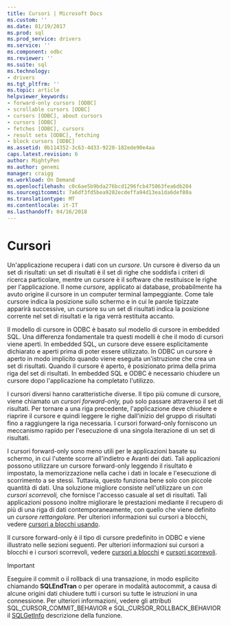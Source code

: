 ```yaml
---
title: Cursori | Microsoft Docs
ms.custom: ''
ms.date: 01/19/2017
ms.prod: sql
ms.prod_service: drivers
ms.service: ''
ms.component: odbc
ms.reviewer: ''
ms.suite: sql
ms.technology:
- drivers
ms.tgt_pltfrm: ''
ms.topic: article
helpviewer_keywords:
- forward-only cursors [ODBC]
- scrollable cursors [ODBC]
- cursors [ODBC], about cursors
- cursors [ODBC]
- fetches [ODBC], cursors
- result sets [ODBC], fetching
- block cursors [ODBC]
ms.assetid: 0b114352-3c63-4d33-9220-182ede90e4aa
caps.latest.revision: 6
author: MightyPen
ms.author: genemi
manager: craigg
ms.workload: On Demand
ms.openlocfilehash: c0c6ae5b9bda276bcd1296fcb475063fea6db204
ms.sourcegitcommit: 7a6df3fd5bea9282ecdeffa94d13ea1da6def80a
ms.translationtype: MT
ms.contentlocale: it-IT
ms.lasthandoff: 04/16/2018
---
```

# <a name="cursors"></a>Cursori
Un'applicazione recupera i dati con un *cursore*. Un cursore è diverso da un set di risultati: un set di risultati è il set di righe che soddisfa i criteri di ricerca particolare, mentre un cursore è il software che restituisce le righe per l'applicazione. Il nome *cursore,* applicato ai database, probabilmente ha avuto origine il cursore in un computer terminal lampeggiante. Come tale cursore indica la posizione sullo schermo e in cui le parole tipizzate apparirà successive, un cursore su un set di risultati indica la posizione corrente nel set di risultati e la riga verrà restituita accanto.  
  
 Il modello di cursore in ODBC è basato sul modello di cursore in embedded SQL. Una differenza fondamentale tra questi modelli è che il modo di cursori viene aperti. In embedded SQL, un cursore deve essere esplicitamente dichiarato e aperti prima di poter essere utilizzato. In ODBC un cursore è aperto in modo implicito quando viene eseguita un'istruzione che crea un set di risultati. Quando il cursore è aperto, è posizionato prima della prima riga del set di risultati. In embedded SQL e ODBC è necessario chiudere un cursore dopo l'applicazione ha completato l'utilizzo.  
  
 I cursori diversi hanno caratteristiche diverse. Il tipo più comune di cursore, viene chiamato un *cursori forward-only,* può solo passare attraverso il set di risultati. Per tornare a una riga precedente, l'applicazione deve chiudere e riaprire il cursore e quindi leggere le righe dall'inizio del gruppo di risultati fino a raggiungere la riga necessaria. I cursori forward-only forniscono un meccanismo rapido per l'esecuzione di una singola iterazione di un set di risultati.  
  
 I cursori forward-only sono meno utili per le applicazioni basate su schermo, in cui l'utente scorre all'indietro e Avanti dei dati. Tali applicazioni possono utilizzare un cursore forward-only leggendo il risultato è impostato, la memorizzazione nella cache i dati in locale e l'esecuzione di scorrimento a se stessi. Tuttavia, questo funziona bene solo con piccole quantità di dati. Una soluzione migliore consiste nell'utilizzare un *con cursori scorrevoli,* che fornisce l'accesso casuale al set di risultati. Tali applicazioni possono inoltre migliorare le prestazioni mediante il recupero di più di una riga di dati contemporaneamente, con quello che viene definito un *cursore rettangolare.* Per ulteriori informazioni sui cursori a blocchi, vedere [cursori a blocchi usando](../../../odbc/reference/develop-app/using-block-cursors.md).  
  
 Il cursore forward-only è il tipo di cursore predefinito in ODBC e viene illustrato nelle sezioni seguenti. Per ulteriori informazioni sui cursori a blocchi e i cursori scorrevoli, vedere [cursori a blocchi](../../../odbc/reference/develop-app/block-cursors.md) e [cursori scorrevoli](../../../odbc/reference/develop-app/scrollable-cursors.md).  
  
> [!IMPORTANT]  
>  Eseguire il commit o il rollback di una transazione, in modo esplicito chiamando **SQLEndTran** o per operare in modalità autocommit, a causa di alcune origini dati chiudere tutti i cursori su tutte le istruzioni in una connessione. Per ulteriori informazioni, vedere gli attributi SQL_CURSOR_COMMIT_BEHAVIOR e SQL_CURSOR_ROLLBACK_BEHAVIOR il [SQLGetInfo](../../../odbc/reference/syntax/sqlgetinfo-function.md) descrizione della funzione.
